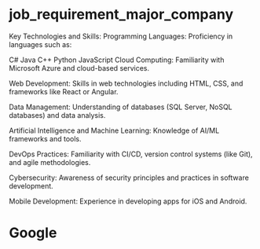 # job_requirement_major_company
Key Technologies and Skills:
Programming Languages: Proficiency in languages such as:

C#
Java
C++
Python
JavaScript
Cloud Computing: Familiarity with Microsoft Azure and cloud-based services.

Web Development: Skills in web technologies including HTML, CSS, and frameworks like React or Angular.

Data Management: Understanding of databases (SQL Server, NoSQL databases) and data analysis.

Artificial Intelligence and Machine Learning: Knowledge of AI/ML frameworks and tools.

DevOps Practices: Familiarity with CI/CD, version control systems (like Git), and agile methodologies.

Cybersecurity: Awareness of security principles and practices in software development.

Mobile Development: Experience in developing apps for iOS and Android.
# Google
  
